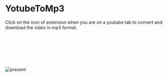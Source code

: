 # YotubeToMp3

Click on the icon of extension when you are on a youtube tab to convert and download the video in mp3 format.
<br/>
<br/>
<br/>
<br/>
<br/>
<br/>
<br/>
<br/>
![present](https://user-images.githubusercontent.com/47028393/81024777-2ae61780-8e7d-11ea-8e1c-379e1d3f93a7.gif)

